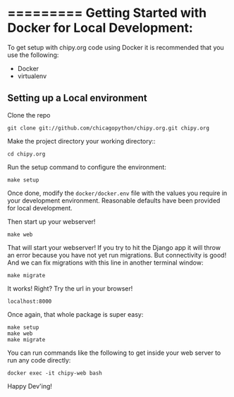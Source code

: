 =========
Getting Started with Docker for Local Development:
============

To get setup with chipy.org code using Docker it is recommended that you use the following:

 * Docker
 * virtualenv

Setting up a Local environment
------------------------------

Clone the repo

    git clone git://github.com/chicagopython/chipy.org.git chipy.org

Make the project directory your working directory::

    cd chipy.org

Run the setup command to configure the environment:

    make setup

Once done, modify the `docker/docker.env` file with the values you require in
your development environment. Reasonable defaults have been provided for local
development.

Then start up your webserver!

    make web

That will start your webserver! If you try to hit the Django app it will throw
an error because you have not yet run migrations. But connectivity is good! And
we can fix migrations with this line in another terminal window:

    make migrate

It works! Right? Try the url in your browser!

    localhost:8000

Once again, that whole package is super easy:

    make setup
    make web
    make migrate

You can run commands like the following to get inside your web server to run any code directly:

    docker exec -it chipy-web bash

Happy Dev'ing!
